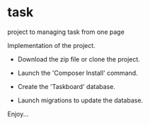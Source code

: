 # task
project to managing task from one page

Implementation of the project.

- Download the zip file or clone the project.

- Launch the 'Composer Install' command.

- Create the 'Taskboard' database.

- Launch migrations to update the database.

Enjoy...
